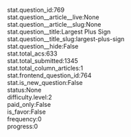 stat.question_id:769  
stat.question__article__live:None  
stat.question__article__slug:None  
stat.question__title:Largest Plus Sign  
stat.question__title_slug:largest-plus-sign  
stat.question__hide:False  
stat.total_acs:633  
stat.total_submitted:1345  
stat.total_column_articles:1  
stat.frontend_question_id:764  
stat.is_new_question:False  
status:None  
difficulty.level:2  
paid_only:False  
is_favor:False  
frequency:0  
progress:0  
